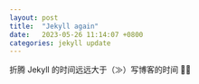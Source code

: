 ```yaml
---
layout: post
title:  "Jekyll again"
date:   2023-05-26 11:14:07 +0800
categories: jekyll update
---
```


折腾 Jekyll 的时间远远大于（$\gg$）写博客的时间 🤦‍♀️